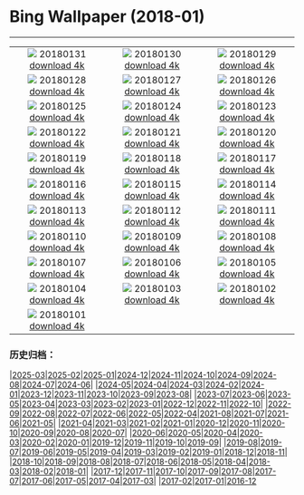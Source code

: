# Bing Wallpaper (2018-01)
**************
| | | |
| :----: | :----: | :----: |
| ![](https://www.bing.com/az/hprichbg/rb/TartumaaEstonia_EN-US13836445539_1920x1080.jpg) 20180131 [download 4k](https://www.bing.com/az/hprichbg/rb/TartumaaEstonia_EN-US13836445539_UHD.jpg) | ![](https://www.bing.com/az/hprichbg/rb/GraniteDells_EN-US10224185236_1920x1080.jpg) 20180130 [download 4k](https://www.bing.com/az/hprichbg/rb/GraniteDells_EN-US10224185236_UHD.jpg) | ![](https://www.bing.com/az/hprichbg/rb/VF5NASA_EN-US11160261487_1920x1080.jpg) 20180129 [download 4k](https://www.bing.com/az/hprichbg/rb/VF5NASA_EN-US11160261487_UHD.jpg) |
| ![](https://www.bing.com/az/hprichbg/rb/KuhmoLapland_EN-US8543807282_1920x1080.jpg) 20180128 [download 4k](https://www.bing.com/az/hprichbg/rb/KuhmoLapland_EN-US8543807282_UHD.jpg) | ![](https://www.bing.com/az/hprichbg/rb/BluePlankton_EN-US9721339029_1920x1080.jpg) 20180127 [download 4k](https://www.bing.com/az/hprichbg/rb/BluePlankton_EN-US9721339029_UHD.jpg) | ![](https://www.bing.com/az/hprichbg/rb/EasternGrey_EN-US11765734343_1920x1080.jpg) 20180126 [download 4k](https://www.bing.com/az/hprichbg/rb/EasternGrey_EN-US11765734343_UHD.jpg) |
| ![](https://www.bing.com/az/hprichbg/rb/SamiLavvu_EN-US10473316482_1920x1080.jpg) 20180125 [download 4k](https://www.bing.com/az/hprichbg/rb/SamiLavvu_EN-US10473316482_UHD.jpg) | ![](https://www.bing.com/az/hprichbg/rb/Fontainhas_EN-US10738104828_1920x1080.jpg) 20180124 [download 4k](https://www.bing.com/az/hprichbg/rb/Fontainhas_EN-US10738104828_UHD.jpg) | ![](https://www.bing.com/az/hprichbg/rb/LMNP_EN-US10863507594_1920x1080.jpg) 20180123 [download 4k](https://www.bing.com/az/hprichbg/rb/LMNP_EN-US10863507594_UHD.jpg) |
| ![](https://www.bing.com/az/hprichbg/rb/BirdseyeGGB_EN-US12998518634_1920x1080.jpg) 20180122 [download 4k](https://www.bing.com/az/hprichbg/rb/BirdseyeGGB_EN-US12998518634_UHD.jpg) | ![](https://www.bing.com/az/hprichbg/rb/ScotlandSquirrel_EN-US9009066153_1920x1080.jpg) 20180121 [download 4k](https://www.bing.com/az/hprichbg/rb/ScotlandSquirrel_EN-US9009066153_UHD.jpg) | ![](https://www.bing.com/az/hprichbg/rb/Megadyptes_EN-US9915851755_1920x1080.jpg) 20180120 [download 4k](https://www.bing.com/az/hprichbg/rb/Megadyptes_EN-US9915851755_UHD.jpg) |
| ![](https://www.bing.com/az/hprichbg/rb/OldTownPrague_EN-US9590210839_1920x1080.jpg) 20180119 [download 4k](https://www.bing.com/az/hprichbg/rb/OldTownPrague_EN-US9590210839_UHD.jpg) | ![](https://www.bing.com/az/hprichbg/rb/BlueMushroom_EN-US9252668987_1920x1080.jpg) 20180118 [download 4k](https://www.bing.com/az/hprichbg/rb/BlueMushroom_EN-US9252668987_UHD.jpg) | ![](https://www.bing.com/az/hprichbg/rb/TadamiTrain_EN-US12959954742_1920x1080.jpg) 20180117 [download 4k](https://www.bing.com/az/hprichbg/rb/TadamiTrain_EN-US12959954742_UHD.jpg) |
| ![](https://www.bing.com/az/hprichbg/rb/LionFish_EN-US6148271680_1920x1080.jpg) 20180116 [download 4k](https://www.bing.com/az/hprichbg/rb/LionFish_EN-US6148271680_UHD.jpg) | ![](https://www.bing.com/az/hprichbg/rb/MLKMemorial_EN-US8458096334_1920x1080.jpg) 20180115 [download 4k](https://www.bing.com/az/hprichbg/rb/MLKMemorial_EN-US8458096334_UHD.jpg) | ![](https://www.bing.com/az/hprichbg/rb/OrkneyIslands_EN-US7244174382_1920x1080.jpg) 20180114 [download 4k](https://www.bing.com/az/hprichbg/rb/OrkneyIslands_EN-US7244174382_UHD.jpg) |
| ![](https://www.bing.com/az/hprichbg/rb/EnglemannSpruceForest_EN-US10888336160_1920x1080.jpg) 20180113 [download 4k](https://www.bing.com/az/hprichbg/rb/EnglemannSpruceForest_EN-US10888336160_UHD.jpg) | ![](https://www.bing.com/az/hprichbg/rb/TreasuryCandles_EN-US9414027460_1920x1080.jpg) 20180112 [download 4k](https://www.bing.com/az/hprichbg/rb/TreasuryCandles_EN-US9414027460_UHD.jpg) | ![](https://www.bing.com/az/hprichbg/rb/BowSnow_EN-US9208049425_1920x1080.jpg) 20180111 [download 4k](https://www.bing.com/az/hprichbg/rb/BowSnow_EN-US9208049425_UHD.jpg) |
| ![](https://www.bing.com/az/hprichbg/rb/SamburuNests_EN-US12596720341_1920x1080.jpg) 20180110 [download 4k](https://www.bing.com/az/hprichbg/rb/SamburuNests_EN-US12596720341_UHD.jpg) | ![](https://www.bing.com/az/hprichbg/rb/GreatFountainGeyer_EN-US10674250728_1920x1080.jpg) 20180109 [download 4k](https://www.bing.com/az/hprichbg/rb/GreatFountainGeyer_EN-US10674250728_UHD.jpg) | ![](https://www.bing.com/az/hprichbg/rb/CloudForest_EN-US9578926154_1920x1080.jpg) 20180108 [download 4k](https://www.bing.com/az/hprichbg/rb/CloudForest_EN-US9578926154_UHD.jpg) |
| ![](https://www.bing.com/az/hprichbg/rb/StelvioPass_EN-US13513583896_1920x1080.jpg) 20180107 [download 4k](https://www.bing.com/az/hprichbg/rb/StelvioPass_EN-US13513583896_UHD.jpg) | ![](https://www.bing.com/az/hprichbg/rb/PWSeaOtterPup_EN-US11045133126_1920x1080.jpg) 20180106 [download 4k](https://www.bing.com/az/hprichbg/rb/PWSeaOtterPup_EN-US11045133126_UHD.jpg) | ![](https://www.bing.com/az/hprichbg/rb/WaxwingFlock_EN-US6364769657_1920x1080.jpg) 20180105 [download 4k](https://www.bing.com/az/hprichbg/rb/WaxwingFlock_EN-US6364769657_UHD.jpg) |
| ![](https://www.bing.com/az/hprichbg/rb/ChoKyungChulStars_EN-US7777339561_1920x1080.jpg) 20180104 [download 4k](https://www.bing.com/az/hprichbg/rb/ChoKyungChulStars_EN-US7777339561_UHD.jpg) | ![](https://www.bing.com/az/hprichbg/rb/SaunaDolomites_EN-US9608449389_1920x1080.jpg) 20180103 [download 4k](https://www.bing.com/az/hprichbg/rb/SaunaDolomites_EN-US9608449389_UHD.jpg) | ![](https://www.bing.com/az/hprichbg/rb/TartanWeaving_EN-US9638927946_1920x1080.jpg) 20180102 [download 4k](https://www.bing.com/az/hprichbg/rb/TartanWeaving_EN-US9638927946_UHD.jpg) |
| ![](https://www.bing.com/az/hprichbg/rb/ManitobaCubs_EN-US8822758349_1920x1080.jpg) 20180101 [download 4k](https://www.bing.com/az/hprichbg/rb/ManitobaCubs_EN-US8822758349_UHD.jpg) |  |  |

### 历史归档：

|[2025-03](/2025-03/2025-03.md)|[2025-02](/2025-02/2025-02.md)|[2025-01](/2025-01/2025-01.md)|[2024-12](/2024-12/2024-12.md)|[2024-11](/2024-11/2024-11.md)|[2024-10](/2024-10/2024-10.md)|[2024-09](/2024-09/2024-09.md)|[2024-08](/2024-08/2024-08.md)|[2024-07](/2024-07/2024-07.md)|[2024-06](/2024-06/2024-06.md)|
|[2024-05](/2024-05/2024-05.md)|[2024-04](/2024-04/2024-04.md)|[2024-03](/2024-03/2024-03.md)|[2024-02](/2024-02/2024-02.md)|[2024-01](/2024-01/2024-01.md)|[2023-12](/2023-12/2023-12.md)|[2023-11](/2023-11/2023-11.md)|[2023-10](/2023-10/2023-10.md)|[2023-09](/2023-09/2023-09.md)|[2023-08](/2023-08/2023-08.md)|
|[2023-07](/2023-07/2023-07.md)|[2023-06](/2023-06/2023-06.md)|[2023-05](/2023-05/2023-05.md)|[2023-04](/2023-04/2023-04.md)|[2023-03](/2023-03/2023-03.md)|[2023-02](/2023-02/2023-02.md)|[2023-01](/2023-01/2023-01.md)|[2022-12](/2022-12/2022-12.md)|[2022-11](/2022-11/2022-11.md)|[2022-10](/2022-10/2022-10.md)|
|[2022-09](/2022-09/2022-09.md)|[2022-08](/2022-08/2022-08.md)|[2022-07](/2022-07/2022-07.md)|[2022-06](/2022-06/2022-06.md)|[2022-05](/2022-05/2022-05.md)|[2022-04](/2022-04/2022-04.md)|[2021-08](/2021-08/2021-08.md)|[2021-07](/2021-07/2021-07.md)|[2021-06](/2021-06/2021-06.md)|[2021-05](/2021-05/2021-05.md)|
|[2021-04](/2021-04/2021-04.md)|[2021-03](/2021-03/2021-03.md)|[2021-02](/2021-02/2021-02.md)|[2021-01](/2021-01/2021-01.md)|[2020-12](/2020-12/2020-12.md)|[2020-11](/2020-11/2020-11.md)|[2020-10](/2020-10/2020-10.md)|[2020-09](/2020-09/2020-09.md)|[2020-08](/2020-08/2020-08.md)|[2020-07](/2020-07/2020-07.md)|
|[2020-06](/2020-06/2020-06.md)|[2020-05](/2020-05/2020-05.md)|[2020-04](/2020-04/2020-04.md)|[2020-03](/2020-03/2020-03.md)|[2020-02](/2020-02/2020-02.md)|[2020-01](/2020-01/2020-01.md)|[2019-12](/2019-12/2019-12.md)|[2019-11](/2019-11/2019-11.md)|[2019-10](/2019-10/2019-10.md)|[2019-09](/2019-09/2019-09.md)|
|[2019-08](/2019-08/2019-08.md)|[2019-07](/2019-07/2019-07.md)|[2019-06](/2019-06/2019-06.md)|[2019-05](/2019-05/2019-05.md)|[2019-04](/2019-04/2019-04.md)|[2019-03](/2019-03/2019-03.md)|[2019-02](/2019-02/2019-02.md)|[2019-01](/2019-01/2019-01.md)|[2018-12](/2018-12/2018-12.md)|[2018-11](/2018-11/2018-11.md)|
|[2018-10](/2018-10/2018-10.md)|[2018-09](/2018-09/2018-09.md)|[2018-08](/2018-08/2018-08.md)|[2018-07](/2018-07/2018-07.md)|[2018-06](/2018-06/2018-06.md)|[2018-05](/2018-05/2018-05.md)|[2018-04](/2018-04/2018-04.md)|[2018-03](/2018-03/2018-03.md)|[2018-02](/2018-02/2018-02.md)|[2018-01](/2018-01/2018-01.md)|
|[2017-12](/2017-12/2017-12.md)|[2017-11](/2017-11/2017-11.md)|[2017-10](/2017-10/2017-10.md)|[2017-09](/2017-09/2017-09.md)|[2017-08](/2017-08/2017-08.md)|[2017-07](/2017-07/2017-07.md)|[2017-06](/2017-06/2017-06.md)|[2017-05](/2017-05/2017-05.md)|[2017-04](/2017-04/2017-04.md)|[2017-03](/2017-03/2017-03.md)|
|[2017-02](/2017-02/2017-02.md)|[2017-01](/2017-01/2017-01.md)|[2016-12](/2016-12/2016-12.md)